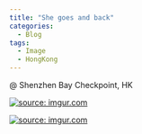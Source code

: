 ```yaml
---
title: "She goes and back"
categories:
  - Blog
tags:
  - Image
  - HongKong
---
```


@ Shenzhen Bay Checkpoint, HK

<a href="https://imgur.com/3rnHwmu"><img src="https://i.imgur.com/3rnHwmu.jpg" title="source: imgur.com" /></a>

<a href="https://imgur.com/vyllltC"><img src="https://i.imgur.com/vyllltC.jpg" title="source: imgur.com" /></a>

<script src="https://utteranc.es/client.js"
        repo="serendipityinlife/serendipityinlife.github.io"
        issue-term="pathname"
        theme="github-light"
        crossorigin="anonymous"
        async>
</script>
